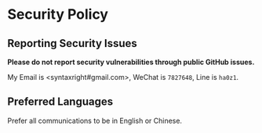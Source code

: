 # Security Policy

## Reporting Security Issues

**Please do not report security vulnerabilities through public GitHub issues.**

My Email is <syntaxright#gmail.com>, WeChat is `7827648`, Line is `ha0z1`.

## Preferred Languages

Prefer all communications to be in English or Chinese.
